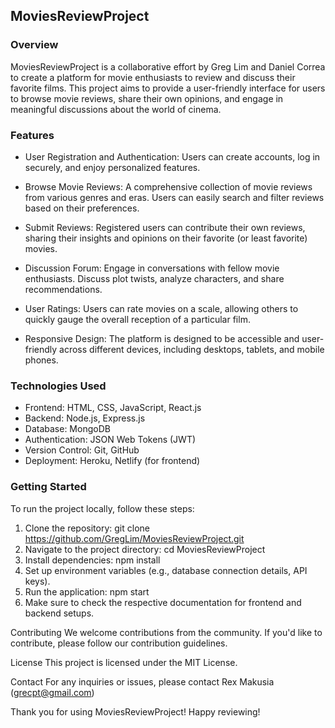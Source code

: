 
## MoviesReviewProject 

### Overview
MoviesReviewProject is a collaborative effort by Greg Lim and Daniel Correa to create a platform for movie enthusiasts to review and discuss their favorite films. This project aims to provide a user-friendly interface for users to browse movie reviews, share their own opinions, and engage in meaningful discussions about the world of cinema.

### Features
- User Registration and Authentication: Users can create accounts, log in securely, and enjoy personalized features.

- Browse Movie Reviews: A comprehensive collection of movie reviews from various genres and eras. Users can easily search and filter reviews based on their preferences.

- Submit Reviews: Registered users can contribute their own reviews, sharing their insights and opinions on their favorite (or least favorite) movies.

- Discussion Forum: Engage in conversations with fellow movie enthusiasts. Discuss plot twists, analyze characters, and share recommendations.

- User Ratings: Users can rate movies on a scale, allowing others to quickly gauge the overall reception of a particular film.

- Responsive Design: The platform is designed to be accessible and user-friendly across different devices, including desktops, tablets, and mobile phones.

### Technologies Used
- Frontend: HTML, CSS, JavaScript, React.js
- Backend: Node.js, Express.js
- Database: MongoDB
- Authentication: JSON Web Tokens (JWT)
- Version Control: Git, GitHub
- Deployment: Heroku, Netlify (for frontend)

### Getting Started
To run the project locally, follow these steps:

1. Clone the repository: git clone https://github.com/GregLim/MoviesReviewProject.git
2. Navigate to the project directory: cd MoviesReviewProject
3. Install dependencies: npm install
4. Set up environment variables (e.g., database connection details, API keys).
5. Run the application: npm start
5. Make sure to check the respective documentation for frontend and backend setups.

Contributing
We welcome contributions from the community. If you'd like to contribute, please follow our contribution guidelines.

License
This project is licensed under the MIT License.

Contact
For any inquiries or issues, please contact Rex Makusia (grecpt@gmail.com)

Thank you for using MoviesReviewProject! Happy reviewing!
